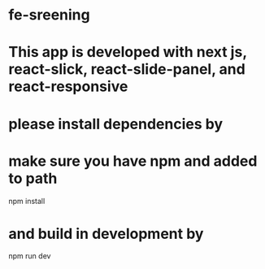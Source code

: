 # fe-sreening
# This app is developed with next js, react-slick, react-slide-panel, and react-responsive
# please install dependencies by
# make sure you have npm and added to path
npm install
# and build in development by
npm run dev
